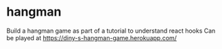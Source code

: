 # hangman

Build a hangman game as part of a tutorial to understand react hooks
Can be played at https://diny-s-hangman-game.herokuapp.com/
